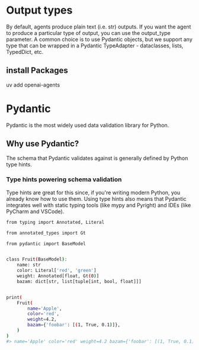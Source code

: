 # Output types
By default, agents produce plain text (i.e. str) outputs. If you want the agent to produce a particular type of output, you can use the output_type parameter. A common choice is to use Pydantic objects, but we support any type that can be wrapped in a Pydantic TypeAdapter - dataclasses, lists, TypedDict, etc.

## install Packages
uv add openai-agents


# Pydantic
Pydantic is the most widely used data validation library for Python.

## Why use Pydantic?
The schema that Pydantic validates against is generally defined by Python type hints.

### Type hints powering schema validation

Type hints are great for this since, if you're writing modern Python, you already know how to use them. Using type hints also means that Pydantic integrates well with static typing tools (like mypy and Pyright) and IDEs (like PyCharm and VSCode).

```bash
from typing import Annotated, Literal

from annotated_types import Gt

from pydantic import BaseModel


class Fruit(BaseModel):
    name: str  
    color: Literal['red', 'green']  
    weight: Annotated[float, Gt(0)]  
    bazam: dict[str, list[tuple[int, bool, float]]]  


print(
    Fruit(
        name='Apple',
        color='red',
        weight=4.2,
        bazam={'foobar': [(1, True, 0.1)]},
    )
)
#> name='Apple' color='red' weight=4.2 bazam={'foobar': [(1, True, 0.1)]}

```